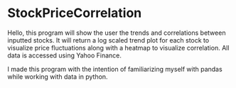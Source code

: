 # StockPriceCorrelation
Hello, this program will show the user the trends and correlations between inputted stocks.
It will return a log scaled trend plot for each stock to visualize price fluctuations along with a heatmap to visualize correlation.
All data is accessed using Yahoo Finance.

I made this program with the intention of familiarizing myself with pandas while working with data in python.